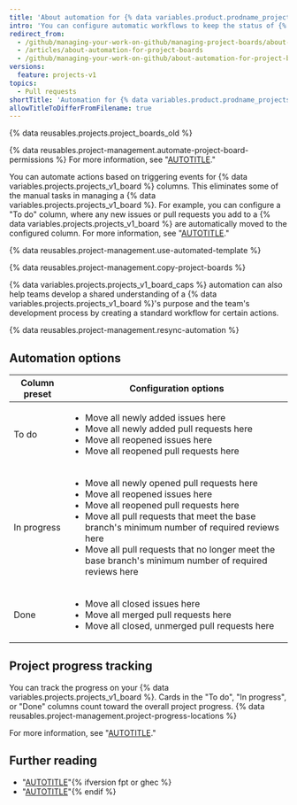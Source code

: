 ```yaml
---
title: 'About automation for {% data variables.product.prodname_projects_v1 %}'
intro: 'You can configure automatic workflows to keep the status of {% data variables.projects.projects_v1_board %} cards in sync with the associated issues and pull requests.'
redirect_from:
  - /github/managing-your-work-on-github/managing-project-boards/about-automation-for-project-boards
  - /articles/about-automation-for-project-boards
  - /github/managing-your-work-on-github/about-automation-for-project-boards
versions:
  feature: projects-v1
topics:
  - Pull requests
shortTitle: 'Automation for {% data variables.product.prodname_projects_v1 %}'
allowTitleToDifferFromFilename: true
---
```

{% data reusables.projects.project_boards_old %}

{% data reusables.project-management.automate-project-board-permissions %} For more information, see "[AUTOTITLE](/organizations/managing-access-to-your-organizations-project-boards/project-board-permissions-for-an-organization)."

You can automate actions based on triggering events for {% data variables.projects.projects_v1_board %} columns. This eliminates some of the manual tasks in managing a {% data variables.projects.projects_v1_board %}. For example, you can configure a "To do" column, where any new issues or pull requests you add to a {% data variables.projects.projects_v1_board %} are automatically moved to the configured column. For more information, see "[AUTOTITLE](/issues/organizing-your-work-with-project-boards/managing-project-boards/configuring-automation-for-project-boards)."  

{% data reusables.project-management.use-automated-template %}

{% data reusables.project-management.copy-project-boards %}

{% data variables.projects.projects_v1_board_caps %} automation can also help teams develop a shared understanding of a {% data variables.projects.projects_v1_board %}'s purpose and the team's development process by creating a standard workflow for certain actions.

{% data reusables.project-management.resync-automation %}

## Automation options

| Column preset | Configuration options |
| --- | --- |
| To do | <ul><li>Move all newly added issues here</li><li>Move all newly added pull requests here</li><li>Move all reopened issues here</li><li>Move all reopened pull requests here</li></ul> |
| In progress | <ul><li>Move all newly opened pull requests here</li><li>Move all reopened issues here</li><li>Move all reopened pull requests here</li><li>Move all pull requests that meet the base branch's minimum number of required reviews here</li><li>Move all pull requests that no longer meet the base branch's minimum number of required reviews here</li></ul> |
| Done | <ul><li>Move all closed issues here</li><li>Move all merged pull requests here</li><li>Move all closed, unmerged pull requests here</li></ul> |

## Project progress tracking

You can track the progress on your {% data variables.projects.projects_v1_board %}. Cards in the "To do", "In progress", or "Done" columns count toward the overall project progress. {% data reusables.project-management.project-progress-locations %}

For more information, see "[AUTOTITLE](/issues/organizing-your-work-with-project-boards/tracking-work-with-project-boards/tracking-progress-on-your-project-board)."

## Further reading

* "[AUTOTITLE](/issues/organizing-your-work-with-project-boards/managing-project-boards/configuring-automation-for-project-boards)"{% ifversion fpt or ghec %}
* "[AUTOTITLE](/issues/organizing-your-work-with-project-boards/managing-project-boards/copying-a-project-board)"{% endif %}
